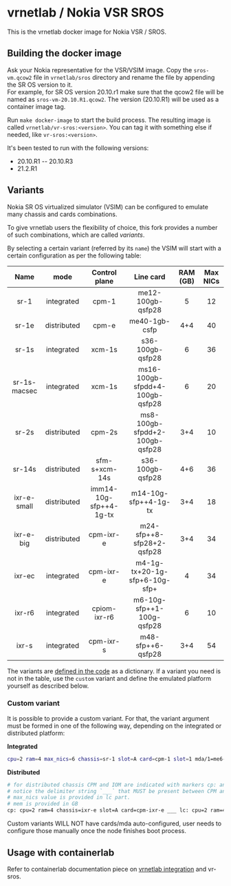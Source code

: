 # vrnetlab / Nokia VSR SROS

This is the vrnetlab docker image for Nokia VSR / SROS.

## Building the docker image

Ask your Nokia representative for the VSR/VSIM image.
Copy the `sros-vm.qcow2` file in `vrnetlab/sros` directory and rename the file by appending the SR OS version to it.  
For example, for SR OS version 20.10.r1 make sure that the qcow2 file will be named as `sros-vm-20.10.R1.qcow2`. The version (20.10.R1) will be used as a container image tag.

Run `make docker-image` to start the build process. The resulting image is called `vrnetlab/vr-sros:<version>`. You can tag it with something else if needed, like `vr-sros:<version>`.

It's been tested to run with the following versions:

* 20.10.R1 --  20.10.R3
* 21.2.R1

## Variants

Nokia SR OS virtualized simulator (VSIM) can be configured to emulate many chassis and cards combinations.

To give vrnetlab users the flexibility of choice, this fork provides a number of such combinations, which are called _variants_.

By selecting a certain variant (referred by its `name`) the VSIM will start with a certain configuration as per the following table:

|     Name     |    mode     |     Control plane      |            Line card            | RAM (GB) | Max NICs |
| :----------: | :---------: | :--------------------: | :-----------------------------: | :------: | :------: |
|     sr-1     | integrated  |         cpm-1          |        me12-100gb-qsfp28        |    5     |    12    |
|    sr-1e     | distributed |         cpm-e          |          me40-1gb-csfp          |   4+4    |    40    |
|    sr-1s     | integrated  |         xcm-1s         |        s36-100gb-qsfp28         |    6     |    36    |
| sr-1s-macsec | integrated  |         xcm-1s         | ms16-100gb-sfpdd+4-100gb-qsfp28 |    6     |    20    |
|    sr-2s     | distributed |         cpm-2s         | ms8-100gb-sfpdd+2-100gb-qsfp28  |   3+4    |    10    |
|    sr-14s    | distributed |     sfm-s+xcm-14s      |        s36-100gb-qsfp28         |   4+6    |    36    |
| ixr-e-small  | distributed | imm14-10g-sfp++4-1g-tx |      m14-10g-sfp++4-1g-tx       |   3+4    |    18    |
|  ixr-e-big   | distributed |       cpm-ixr-e        |    m24-sfp++8-sfp28+2-qsfp28    |   3+4    |    34    |
|    ixr-ec    | integrated  |       cpm-ixr-e        |  m4-1g-tx+20-1g-sfp+6-10g-sfp+  |    4     |    34    |
|    ixr-r6    | integrated  |      cpiom-ixr-r6      |    m6-10g-sfp++1-100g-qsfp28    |    6     |    10    |
|    ixr-s     | integrated  |       cpm-ixr-s        |        m48-sfp++6-qsfp28        |   3+4    |    54    |

The variants are [defined in the code](https://github.com/hellt/vrnetlab/blob/bf70a9a9f2f060a68797a7ec29ce6aea96acb779/sros/docker/launch.py#L58) as a dictionary. If a variant you need is not in the table, use the `custom` variant and define the emulated platform yourself as described below.

### Custom variant

It is possible to provide a custom variant. For that, the variant argument must be formed in one of the following way, depending on the integrated or distributed platform:

**Integrated**

```bash
cpu=2 ram=4 max_nics=6 chassis=sr-1 slot=A card=cpm-1 slot=1 mda/1=me6-100gb-qsfp28
```

**Distributed**

```bash
# for distributed chassis CPM and IOM are indicated with markers cp: and lc:
# notice the delimiter string `___` that MUST be present between CPM and IOM portions
# max_nics value is provided in lc part.
# mem is provided in GB
cp: cpu=2 ram=4 chassis=ixr-e slot=A card=cpm-ixr-e ___ lc: cpu=2 ram=4 max_nics=34 chassis=ixr-e slot=1 card=imm24-sfp++8-sfp28+2-qsfp28 mda/1=m24-sfp++8-sfp28+2-qsfp28
```

Custom variants WILL NOT have cards/mda auto-configured, user needs to configure those manually once the node finishes boot process.

## Usage with containerlab

Refer to containerlab documentation piece on [vrnetlab integration](https://containerlab.srlinux.dev/manual/vrnetlab/) and vr-sros.
